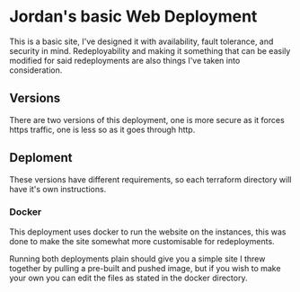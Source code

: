 # Jordan's basic Web Deployment

This is a basic site, I've designed it with availability, fault tolerance, and security in mind. Redeployability and making it something that can be easily modified for said redeployments are also things I've taken into consideration.

## Versions

There are two versions of this deployment, one is more secure as it forces https traffic, one is less so as it goes through http.


## Deploment
These versions have different requirements, so each terraform directory will have it's own instructions.


### Docker
This deployment uses docker to run the website on the instances, this was done to make the site somewhat more customisable for redeployments.

Running both deployments plain should give you a simple site I threw together by pulling a pre-built and pushed image, but if you wish to make your own you can edit the files as stated in the docker directory.
